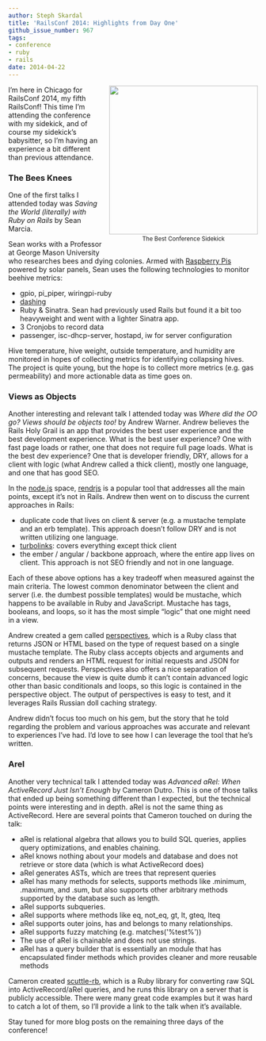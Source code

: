 ```yaml
---
author: Steph Skardal
title: 'RailsConf 2014: Highlights from Day One'
github_issue_number: 967
tags:
- conference
- ruby
- rails
date: 2014-04-22
---
```


<div class="separator" style="clear: both; float: right; padding-bottom: 1em; text-align: center; width: 300px; margin-left: 1em;"><img border="0" src="/blog/2014/04/railsconf-2014-highlights-from-day-one/image-0.jpeg" style="margin-bottom:2px;" width="300"/>
<small>The Best Conference Sidekick</small></div>

I’m here in Chicago for RailsConf 2014, my fifth RailsConf! This time I’m attending the conference with my sidekick, and of course my sidekick’s babysitter, so I’m having an experience a bit different than previous attendance.

### The Bees Knees

One of the first talks I attended today was *Saving the World (literally) with Ruby on Rails* by Sean Marcia.

Sean works with a Professor at George Mason University who researches bees and dying colonies. Armed with [Raspberry Pis](https://www.raspberrypi.org/) powered by solar panels, Sean uses the following technologies to monitor beehive metrics:

- gpio, pi_piper, wiringpi-ruby
- [dashing](http://dashing.io)
- Ruby & Sinatra. Sean had previously used Rails but found it a bit too heavyweight and went with a lighter Sinatra app.
- 3 Cronjobs to record data
- passenger, isc-dhcp-server, hostapd, iw for server configuration

Hive temperature, hive weight, outside temperature, and humidity are monitored in hopes of collecting metrics for identifying collapsing hives. The project is quite young, but the hope is to collect more metrics (e.g. gas permeability) and more actionable data as time goes on.

### Views as Objects

Another interesting and relevant talk I attended today was *Where did the OO go? Views should be objects too!* by Andrew Warner. Andrew believes the Rails Holy Grail is an app that provides the best user experience and the best development experience. What is the best user experience? One with fast page loads or rather, one that does not require full page loads. What is the best dev experience? One that is developer friendly, DRY, allows for a client with logic (what Andrew called a thick client), mostly one language, and one that has good SEO.

In the [node.js](https://nodejs.org/) space, [rendrjs](https://github.com/rendrjs) is a popular tool that addresses all the main points, except it’s not in Rails. Andrew then went on to discuss the current approaches in Rails:

- duplicate code that lives on client & server (e.g. a mustache template and an erb template). This approach doesn’t follow DRY and is not written utilizing one language.
- [turbolinks](https://github.com/rails/turbolinks): covers everything except thick client
- the ember / angular / backbone approach, where the entire app lives on client. This approach is not SEO friendly and not in one language.

Each of these above options has a key tradeoff when measured against the main criteria. The lowest common denominator between the client and server (i.e. the dumbest possible templates) would be mustache, which happens to be available in Ruby and JavaScript. Mustache has tags, booleans, and loops, so it has the most simple “logic” that one might need in a view.

Andrew created a gem called [perspectives](https://rubygems.org/gems/perspectives), which is a Ruby class that returns JSON or HTML based on the type of request based on a single mustache template. The Ruby class accepts objects and arguments and outputs and renders an HTML request for initial requests and JSON for subsequent requests. Perspectives also offers a nice separation of concerns, because the view is quite dumb it can’t contain advanced logic other than basic conditionals and loops, so this logic is contained in the perspective object. The output of perspectives is easy to test, and it leverages Rails Russian doll caching strategy.

Andrew didn’t focus too much on his gem, but the story that he told regarding the problem and various approaches was accurate and relevant to experiences I’ve had. I’d love to see how I can leverage the tool that he’s written.

### Arel

Another very technical talk I attended today was *Advanced aRel: When ActiveRecord Just Isn’t Enough* by Cameron Dutro. This is one of those talks that ended up being something different than I expected, but the technical points were interesting and in depth. aRel is not the same thing as ActiveRecord. Here are several points that Cameron touched on during the talk:

- aRel is relational algebra that allows you to build SQL queries, applies query optimizations, and enables chaining.
- aRel knows nothing about your models and database and does not retrieve or store data (which is what ActiveRecord does)
- aRel generates ASTs, which are trees that represent queries
- aRel has many methods for selects, supports methods like .minimum, .maximum, and .sum, but also supports other arbitrary methods supported by the database such as length.
- aRel supports subqueries.
- aRel supports where methods like eq, not_eq, gt, lt, gteq, lteq
- aRel supports outer joins, has and belongs to many relationships.
- aRel supports fuzzy matching (e.g. matches('%test%'))
- The use of aRel is chainable and does not use strings.
- aRel has a query builder that is essentially an module that has encapsulated finder methods which provides cleaner and more reusable methods

Cameron created [scuttle-rb](https://github.com/camertron/scuttle-rb), which is a Ruby library for converting raw SQL into ActiveRecord/aRel queries, and he runs this library on a server that is publicly accessible. There were many great code examples but it was hard to catch a lot of them, so I’ll provide a link to the talk when it’s available.

Stay tuned for more blog posts on the remaining three days of the conference!
